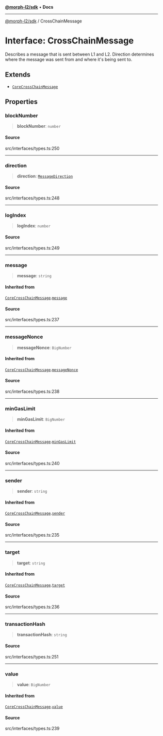 [**@morph-l2/sdk**](../README.md) • **Docs**

***

[@morph-l2/sdk](../globals.md) / CrossChainMessage

# Interface: CrossChainMessage

Describes a message that is sent between L1 and L2. Direction determines where the message was
sent from and where it's being sent to.

## Extends

- [`CoreCrossChainMessage`](CoreCrossChainMessage.md)

## Properties

### blockNumber

> **blockNumber**: `number`

#### Source

src/interfaces/types.ts:250

***

### direction

> **direction**: [`MessageDirection`](../enumerations/MessageDirection.md)

#### Source

src/interfaces/types.ts:248

***

### logIndex

> **logIndex**: `number`

#### Source

src/interfaces/types.ts:249

***

### message

> **message**: `string`

#### Inherited from

[`CoreCrossChainMessage`](CoreCrossChainMessage.md).[`message`](CoreCrossChainMessage.md#message)

#### Source

src/interfaces/types.ts:237

***

### messageNonce

> **messageNonce**: `BigNumber`

#### Inherited from

[`CoreCrossChainMessage`](CoreCrossChainMessage.md).[`messageNonce`](CoreCrossChainMessage.md#messagenonce)

#### Source

src/interfaces/types.ts:238

***

### minGasLimit

> **minGasLimit**: `BigNumber`

#### Inherited from

[`CoreCrossChainMessage`](CoreCrossChainMessage.md).[`minGasLimit`](CoreCrossChainMessage.md#mingaslimit)

#### Source

src/interfaces/types.ts:240

***

### sender

> **sender**: `string`

#### Inherited from

[`CoreCrossChainMessage`](CoreCrossChainMessage.md).[`sender`](CoreCrossChainMessage.md#sender)

#### Source

src/interfaces/types.ts:235

***

### target

> **target**: `string`

#### Inherited from

[`CoreCrossChainMessage`](CoreCrossChainMessage.md).[`target`](CoreCrossChainMessage.md#target)

#### Source

src/interfaces/types.ts:236

***

### transactionHash

> **transactionHash**: `string`

#### Source

src/interfaces/types.ts:251

***

### value

> **value**: `BigNumber`

#### Inherited from

[`CoreCrossChainMessage`](CoreCrossChainMessage.md).[`value`](CoreCrossChainMessage.md#value)

#### Source

src/interfaces/types.ts:239
